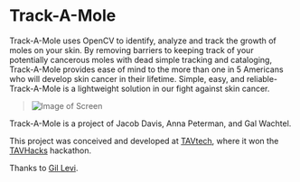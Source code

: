 # Track-A-Mole

Track-A-Mole uses OpenCV to identify, analyze and track the growth of moles on your skin. By removing barriers to keeping track of your potentially cancerous moles with dead simple tracking and cataloging, Track-A-Mole provides ease of mind to the more than one in 5 Americans who will develop skin cancer in their lifetime. Simple, easy, and reliable- Track-A-Mole is a lightweight solution in our fight against skin cancer. 

>![Image of Screen](http://i.imgur.com/oudWpd1.png)

Track-A-Mole is a project of Jacob Davis, Anna Peterman, and Gal Wachtel.

This project was conceived and developed at [TAVtech](taventure.org/), where it won the [TAVHacks](https://tavtech2017hackathon.splashthat.com/) hackathon.

Thanks to [Gil Levi](github.com/GilLevi/).
